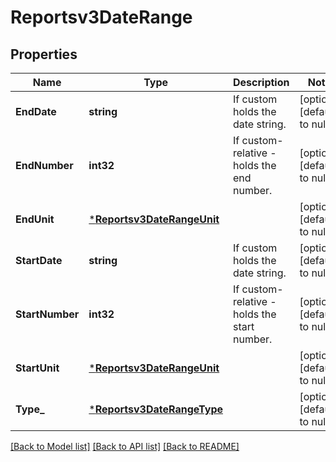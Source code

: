 # Reportsv3DateRange

## Properties
Name | Type | Description | Notes
------------ | ------------- | ------------- | -------------
**EndDate** | **string** | If custom holds the date string. | [optional] [default to null]
**EndNumber** | **int32** | If custom-relative -  holds the end number. | [optional] [default to null]
**EndUnit** | [***Reportsv3DateRangeUnit**](reportsv3DateRangeUnit.md) |  | [optional] [default to null]
**StartDate** | **string** | If custom holds the date string. | [optional] [default to null]
**StartNumber** | **int32** | If custom-relative -  holds the start number. | [optional] [default to null]
**StartUnit** | [***Reportsv3DateRangeUnit**](reportsv3DateRangeUnit.md) |  | [optional] [default to null]
**Type_** | [***Reportsv3DateRangeType**](reportsv3DateRangeType.md) |  | [optional] [default to null]

[[Back to Model list]](../README.md#documentation-for-models) [[Back to API list]](../README.md#documentation-for-api-endpoints) [[Back to README]](../README.md)

